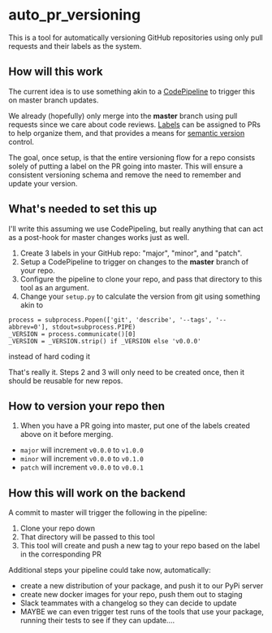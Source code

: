 # auto_pr_versioning
This is a tool for automatically versioning GitHub repositories using only
pull requests and their labels as the system.

## How will this work
The current idea is to use something akin to a
[CodePipeline](https://aws.amazon.com/codepipeline/) to trigger
this on master branch updates.

We already (hopefully) only merge into the **master** branch using pull
requests since we care about code reviews.
[Labels](https://help.github.com/articles/creating-a-label/) can
be assigned to PRs to help organize them, and that provides a means for 
[semantic version](https://semver.org) control.

The goal, once setup, is that the entire versioning flow for a repo consists
solely of putting a label on the PR going into master. This will ensure a
consistent versioning schema and remove the need to remember and update your
version.

## What's needed to set this up
I'll write this assuming we use CodePipeling, but really anything that can
act as a post-hook for master changes works just as well.

1. Create 3 labels in your GitHub repo: "major", "minor", and "patch".
2. Setup a CodePipeline to trigger on changes to the **master** branch of
your repo.
3. Configure the pipeline to clone your repo, and pass that directory to 
this tool as an argument.
4. Change your `setup.py` to calculate the version from git using
something akin to
```
process = subprocess.Popen(['git', 'describe', '--tags', '--abbrev=0'], stdout=subprocess.PIPE)
_VERSION = process.communicate()[0]
_VERSION = _VERSION.strip() if _VERSION else 'v0.0.0'
```
instead of hard coding it

That's really it. Steps 2 and 3 will only need to be created once, then it
should be reusable for new repos.

## How to version your repo then

1. When you have a PR going into master, put one of the labels created
above on it before merging.
  * `major` will increment `v0.0.0` to `v1.0.0`
  * `minor` will increment `v0.0.0` to `v0.1.0`
  * `patch` will increment `v0.0.0` to `v0.0.1`
  
## How this will work on the backend
A commit to master will trigger the following in the pipeline:

1. Clone your repo down
2. That directory will be passed to this tool
3. This tool will create and push a new tag to your repo based on the 
label in the corresponding PR

Additional steps your pipeline could take now, automatically:
* create a new distribution of your package, and push it to our PyPi
server
* create new docker images for your repo, push them out to staging
* Slack teammates with a changelog so they can decide to update
* MAYBE we can even trigger test runs of the tools that use your package,
running their tests to see if they can update.... 